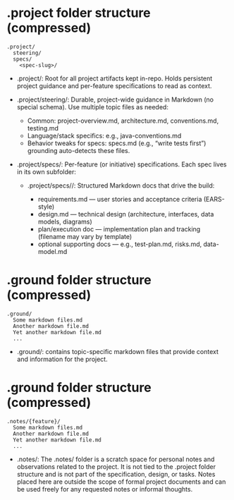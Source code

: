 # .project folder structure (compressed)

```text
.project/
  steering/  
  specs/
    <spec-slug>/
```

- .project/: Root for all project artifacts kept in-repo. Holds persistent project guidance and per-feature specifications to read as context.

- .project/steering/: Durable, project-wide guidance in Markdown (no special schema). Use multiple topic files as needed:
  - Common: project-overview.md, architecture.md, conventions.md, testing.md
  - Language/stack specifics: e.g., java-conventions.md
  - Behavior tweaks for specs: specs.md (e.g., “write tests first”)
  grounding auto-detects these files.

- .project/specs/: Per-feature (or initiative) specifications. Each spec lives in its own subfolder:
  - .project/specs/<spec-slug>/: Structured Markdown docs that drive the build:
    - requirements.md — user stories and acceptance criteria (EARS-style)
    - design.md — technical design (architecture, interfaces, data models, diagrams)
    - plan/execution doc — implementation plan and tracking (filename may vary by template)
    - optional supporting docs — e.g., test-plan.md, risks.md, data-model.md


# .ground folder structure (compressed)

```text
.ground/
  Some markdown files.md
  Another markdown file.md
  Yet another markdown file.md
  ...
```

- .ground/: contains topic-specific markdown files that provide context and information for the project.


# .ground folder structure (compressed)

```text
.notes/{feature}/
  Some markdown files.md
  Another markdown file.md
  Yet another markdown file.md
  ...
```

- .notes/: The .notes/ folder is a scratch space for personal notes and observations related to the project. It is not tied to the .project folder structure and is not part of the specification, design, or tasks. Notes placed here are outside the scope of formal project documents and can be used freely for any requested notes or informal thoughts.
 
